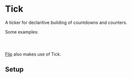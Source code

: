 # Tick

A ticker for declaritive building of countdowns and counters.

Some examples:

![]()

![]()

![]()

[Flip](https://pqina.nl/flip/) also makes use of Tick.


## Setup




